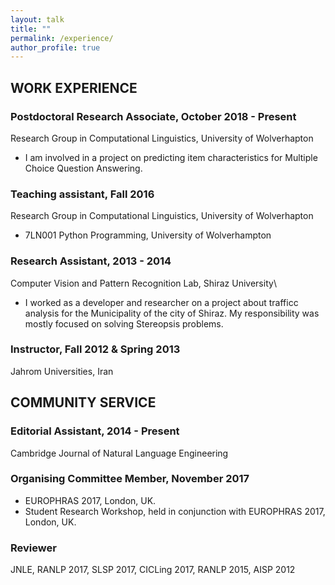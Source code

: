 ```yaml
---
layout: talk
title: ""
permalink: /experience/
author_profile: true
---
```



## WORK EXPERIENCE

### Postdoctoral Research Associate, October 2018 - Present
Research Group in Computational Linguistics, University of Wolverhapton
* I am involved in a project on predicting item characteristics for Multiple Choice Question Answering.
    
### Teaching assistant, Fall 2016
Research Group in Computational Linguistics, University of Wolverhapton
* 7LN001 Python Programming, University of Wolverhampton

### Research Assistant, 2013 - 2014
Computer Vision and Pattern Recognition Lab, Shiraz University\
* I worked as a developer and researcher on a project about trafficc analysis for the Municipality of the
city of Shiraz. My responsibility was mostly focused on solving Stereopsis problems.

### Instructor, Fall 2012 & Spring 2013
Jahrom Universities, Iran


## COMMUNITY SERVICE

### Editorial Assistant, 2014 - Present
Cambridge Journal of Natural Language Engineering

### Organising Committee Member, November 2017
* EUROPHRAS 2017, London, UK.
* Student Research Workshop, held in conjunction with EUROPHRAS 2017, London, UK.

### Reviewer
JNLE, RANLP 2017, SLSP 2017, CICLing 2017, RANLP 2015, AISP 2012
